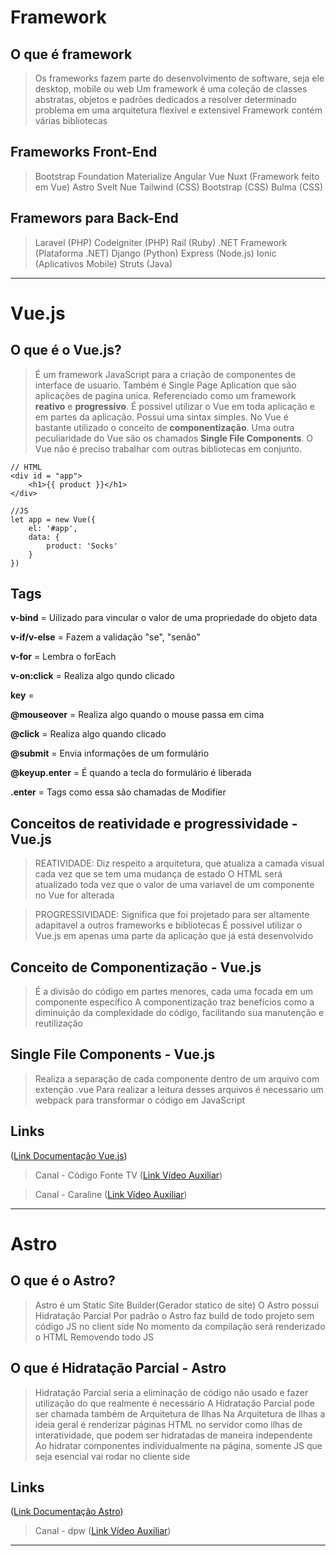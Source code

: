 # Framework

## O que é framework

> Os frameworks fazem parte do desenvolvimento de software, seja ele desktop, mobile ou web
> Um framework é uma coleção de classes abstratas, objetos e padrões dedicados a resolver determinado problema em uma arquitetura flexivel e extensivel
> Framework contém várias bibliotecas

## Frameworks Front-End

> Bootstrap
> Foundation
> Materialize 
> Angular
> Vue
> Nuxt (Framework feito em Vue)
> Astro
> Svelt
> Nue
> Tailwind (CSS)
> Bootstrap (CSS)
> Bulma (CSS)



## Framewors para Back-End

> Laravel (PHP)
> Codelgniter (PHP)
> Rail (Ruby)
> .NET Framework (Plataforma .NET)
> Django (Python)
> Express (Node.js)
> Ionic (Aplicativos Mobile)
> Struts (Java)
______________________________________________________________________________________________



# Vue.js

## O que é o Vue.js?

> É um framework JavaScript para a criação de componentes de interface de usuario.
> Também é Single Page Aplication que são aplicações de pagina unica.
> Referenciado como um framework **reativo** e **progressivo**.
> É possivel utilizar o Vue em toda aplicação e em partes da aplicação.
> Possui uma sintax simples.
> No Vue é bastante utilizado o conceito de **componentização**.
> Uma outra peculiaridade do Vue são os chamados **Single File Components**.
> O Vue não é preciso trabalhar com outras bibliotecas em conjunto.

 
``` 
// HTML
<div id = "app"> 
    <h1>{{ product }}</h1>
</div> 
```

```
//JS
let app = new Vue({
    el: '#app',
    data: {
        product: 'Socks'
    }
})
```

## Tags

**v-bind** = Uilizado para vincular o valor de uma propriedade do objeto data

**v-if/v-else** = Fazem a validação "se", "senão"

**v-for** = Lembra o forEach

**v-on:click** = Realiza algo qundo clicado

**key** = 

**@mouseover** = Realiza algo quando o mouse passa em cima

**@click** = Realiza algo quando clicado

**@submit** = Envia informações de um formulário

**@keyup.enter** = É quando a tecla do formulário é liberada 

**.enter** = Tags como essa são chamadas de Modifier 




## Conceitos de reatividade e progressividade - Vue.js

> REATIVIDADE: Diz respeito a arquitetura, que atualiza a camada visual cada vez que se tem uma mudança de estado 
> O HTML será atualizado toda vez que o valor de uma variavel de um componente no Vue for alterada

> PROGRESSIVIDADE: Significa que foi projetado para ser altamente adapitavel a outros frameworks e bibliotecas 
> É possivel utilizar o Vue.js em apenas uma parte da aplicação que já está desenvolvido 

## Conceito de Componentização - Vue.js

> É a divisão do código em partes menores, cada uma focada em um componente específico
> A componentização traz benefícios como a diminuição da complexidade do código, facilitando sua manutenção e reutilização

## Single File Components - Vue.js

> Realiza a separação de cada componente dentro de um arquivo com extenção .vue
> Para realizar a leitura desses arquivos é necessario um webpack para transformar o código em JavaScript

## Links

([Link Documentação Vue.js](https://vuejs.org/))

> Canal - Código Fonte TV
([Link Vídeo Auxiliar](https://youtu.be/bEl6yN3vd-U?si=XbQ9WUJbRrxPfMKs))

> Canal - Caraline
([Link Vídeo Auxiliar](https://youtu.be/1W35ITPUp6Y?si=l8gAnMSuwsHzUGJO))
______________________________________________________________________________________________



# Astro

## O que é o Astro?

> Astro é um Static Site Builder(Gerador statico de site)
> O Astro possui Hidratação Parcial 
> Por padrão o Astro faz build de todo projeto sem código JS no client side 
> No momento da compilação será renderizado o HTML Removendo todo JS

## O que é Hidratação Parcial - Astro

> Hidratação Parcial seria a eliminação de código não usado e fazer utilização do que realmente é necessário
> A Hidratação Parcial pode ser chamada também de Arquitetura de Ilhas
> Na Arquitetura de Ilhas a ideia geral é renderizar páginas HTML no servidor como ilhas de interatividade, que podem ser hidratadas de maneira independente 
> Ao hidratar componentes individualmente na página, somente JS que seja esencial vai rodar no cliente side  

## Links

([Link Documentação Astro](https://astro.build/))

> Canal - dpw
([Link Vídeo Auxiliar](https://youtu.be/jIg0b_lAJss?si=75eZVZdZ46VYqW3t))
______________________________________________________________________________________________



 
